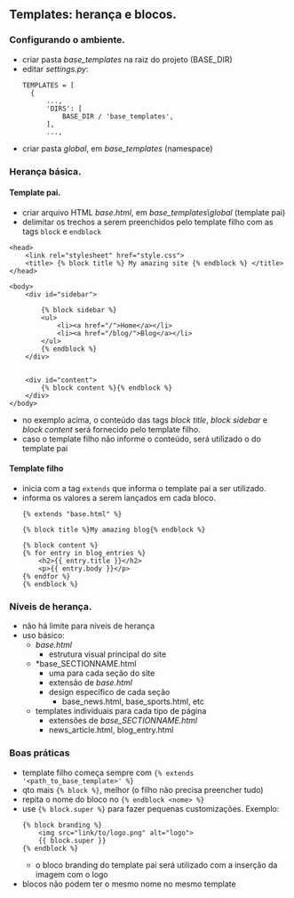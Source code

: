 ## Templates: herança e blocos.

### Configurando o ambiente.

- criar pasta *base_templates* na raiz do projeto (BASE_DIR)
- editar *settings.py*:
  ```
  TEMPLATES = [
    {
        ...,
        'DIRS': [
            BASE_DIR / 'base_templates',
        ],
        ..., 
  ```
- criar pasta *global*, em *base_templates* (namespace)

### Herança básica.

#### Template pai.

- criar arquivo HTML *base.html*, em *base_templates\global* (template pai)
- delimitar os trechos a serem preenchidos pelo template filho com as tags `block` e `endblock`
```
<head>
    <link rel="stylesheet" href="style.css">   
    <title> {% block title %} My amazing site {% endblock %} </title>
</head>

<body>
    <div id="sidebar">

        {% block sidebar %}
        <ul>
            <li><a href="/">Home</a></li>
            <li><a href="/blog/">Blog</a></li>
        </ul>
        {% endblock %}    
    </div>


    <div id="content">
        {% block content %}{% endblock %}
    </div>
</body>
```
- no exemplo acima, o conteúdo das tags *block title*, *block sidebar* e *block content* será fornecido pelo template filho.
- caso o template filho não informe o conteúdo, será utilizado o do template pai

#### Template filho

- inicia com a tag `extends` que informa o template pai a ser utilizado.
- informa os valores a serem lançados em cada bloco.
    ```
    {% extends "base.html" %}

    {% block title %}My amazing blog{% endblock %}

    {% block content %}
    {% for entry in blog_entries %}
        <h2>{{ entry.title }}</h2>
        <p>{{ entry.body }}</p>
    {% endfor %}
    {% endblock %}
    ```

### Níveis de herança.

- não há limite para níveis de herança
- uso básico:
  - *base.html*
    - estrutura visual principal do site
  - *base_SECTIONNAME.html
    - uma para cada seção do site
    - extensão de *base.html*
    - design específico de cada seção
      - base_news.html, base_sports.html, etc
  - templates individuais para cada tipo de página
    - extensões de *base_SECTIONNAME.html*
    - news_article.html, blog_entry.html

### Boas práticas

- template filho começa sempre com `{% extends '<path_to_base_template>' %}`
- qto mais `{% block %}`, melhor (o filho não precisa preencher tudo)
- repita o nome do bloco no `{% endblock <nome> %}`
- use `{% block.super %}` para fazer pequenas customizações. Exemplo:
    ```
    {% block branding %}
        <img src="link/to/logo.png" alt="logo">
        {{ block.super }}
    {% endblock %}
    ```
    - o bloco branding do template pai será utilizado com a inserção da imagem com o logo
- blocos não podem ter o mesmo nome no mesmo template



